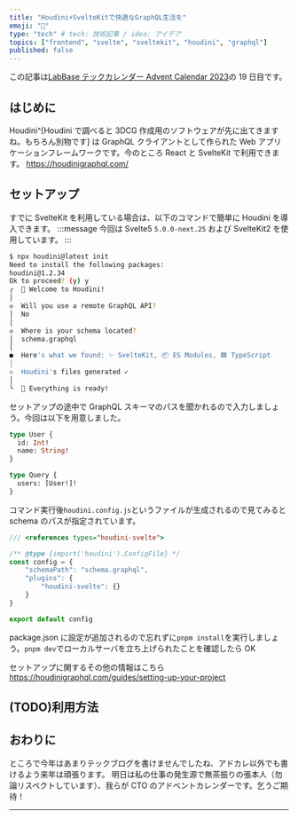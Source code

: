 ```yaml
---
title: "Houdini+SvelteKitで快適なGraphQL生活を"
emoji: "🎄"
type: "tech" # tech: 技術記事 / idea: アイデア
topics: ["frontend", "svelte", "sveltekit", "houdini", "graphql"]
published: false
---
```


この記事は[LabBase テックカレンダー Advent Calendar 2023](https://qiita.com/advent-calendar/2023/labbase)の 19 日目です。

## はじめに

Houdini^[Houdini で調べると 3DCG 作成用のソフトウェアが先に出てきますね。もちろん別物です] は GraphQL クライアントとして作られた Web アプリケーションフレームワークです。今のところ React と SvelteKit で利用できます。
https://houdinigraphql.com/

## セットアップ

すでに SvelteKit を利用している場合は、以下のコマンドで簡単に Houdini を導入できます。
:::message
今回は Svelte5 `5.0.0-next.25` および SvelteKit2 を使用しています。
:::

```bash
$ npx houdini@latest init
Need to install the following packages:
houdini@1.2.34
Ok to proceed? (y) y
┌  🎩 Welcome to Houdini!
│
◇  Will you use a remote GraphQL API?
│  No
│
◇  Where is your schema located?
│  schema.graphql
│
●  Here's what we found: ✨ SvelteKit, 📦 ES Modules, 🟦 TypeScript
│
◇  Houdini's files generated ✓
│
└  🎉 Everything is ready!
```

セットアップの途中で GraphQL スキーマのパスを聞かれるので入力しましょう。今回は以下を用意しました。

```graphql:schema.graphql
type User {
  id: Int!
  name: String!
}

type Query {
  users: [User!]!
}
```

コマンド実行後`houdini.config.js`というファイルが生成されるので見てみると schema のパスが指定されています。

```js:houdini.config.js
/// <references types="houdini-svelte">

/** @type {import('houdini').ConfigFile} */
const config = {
    "schemaPath": "schema.graphql",
    "plugins": {
        "houdini-svelte": {}
    }
}

export default config
```

package.json に設定が追加されるので忘れずに`pnpm install`を実行しましょう。`pnpm dev`でローカルサーバを立ち上げられたことを確認したら OK

セットアップに関するその他の情報はこちら
https://houdinigraphql.com/guides/setting-up-your-project

## (TODO)利用方法

## おわりに

ところで今年はあまりテックブログを書けませんでしたね、アドカレ以外でも書けるよう来年は頑張ります。
明日は私の仕事の発生源で無茶振りの張本人（勿論リスペクトしています）、我らが CTO のアドベントカレンダーです。乞うご期待！

---

<!--
## 書きたいこと
皆さんは Svelte 触っていますか？昨年は Rust に熱中していた私ですが、今年はフロントエンドの仕事が多めで 最近では React で書かれたプロダクトの Svelte リプレイスを行うプロジェクトに参加しています。今回は その経緯や Svelte(SvelteKit)を利用したフロントエンドのアーキテクチャと私のこだわりについてまとめてみました。今後仕事で Svelte を導入してみたいと思う皆さんの参考になれば嬉しいです！

:::message
筆者の環境では Svelte のバージョンは`4.2.7`を利用しています。
:::

# フロントエンドの負債

リプレイスの対象となるプロダクトのフロントエンドは React で書かれているのですが、最初のリリースから 4 年以上経過しており様々な技術的負債が溜まっている状況でした。

# リプレイスの観点

# アーキテクチャの整備
-
  - まず React で書かれた既存コードを見たら様々な問題があった。
  - CI&Lint&Prettier が遅すぎる
  - ビルドサイズが大きすぎる、画像最適化などが甘い
  - console エラーの放置
  - セマンティクスがめちゃめちゃ
  - レンダリングパフォーマンス
  - モノレポからの分割、移植が多く、ディレクトリ構成がめちゃめちゃ

- これを治すだけなら React のままでよくない？って最初は思った。けれども CTO に言われたのが「これらを足元からやることも勿論大事、でも新しい技術を積極的に取り入れていく組織文化を大事にしたい。あとアドカレかけるでしょ w」
- Svelte vs Solid 何が決め手か。最後はどっちが好きか。
- リプレイスの上でやりたいこと（パフォーマンスチューニング）
- アーキテクチャと主な実装
  - svelte 自体の利点ではないが、raw html を書くことでセマンティクスを意識するようになった。 -->

<!-- やってみたい構成の比較
cloudflareの話はほっとさんに譲ろうかな

- Astro + Svelte
- SvelteKit
- Qwik(Resumable) + React -->
